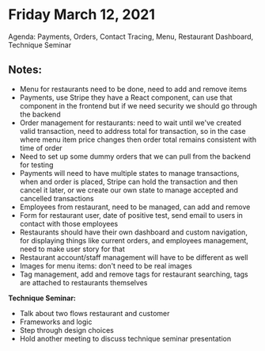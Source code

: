 # Friday March 12, 2021
Agenda: 
Payments, 
Orders, 
Contact Tracing, 
Menu, 
Restaurant Dashboard, 
Technique Seminar 

## Notes:
- Menu for restaurants need to be done, need to add and remove items
- Payments, use Stripe they have a React component, can use that component in the frontend but if we need security we should go through the backend
- Order management for restaurants: need to wait until we've created valid transaction, need to address total for transaction, so in the case where menu item price changes then order total remains consistent with time of order
- Need to set up some dummy orders that we can pull from the backend for testing
- Payments will need to have multiple states to manage transactions, when and order is placed, Stripe can hold the transaction and then cancel it later, or we create our own state to manage accepted and cancelled transactions
- Employees from restaurant, need to be managed, can add and remove
- Form for restaurant user, date of positive test, send email to users in contact with those employees
- Restaurants should have their own dashboard and custom navigation, for displaying things like current orders, and employees management, need to make user story for that
- Restaurant account/staff management will have to be different as well
- Images for menu items: don't need to be real images
- Tag management, add and remove tags for restaurant searching, tags are attached to restaurants themselves

**Technique Seminar:**
- Talk about two flows restaurant and customer
- Frameworks and logic
- Step through design choices
- Hold another meeting to discuss technique seminar presentation